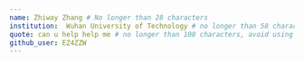 ```yaml
---
name: Zhiway Zhang # No longer than 28 characters
institution:  Wuhan University of Technology # no longer than 58 characters
quote: can u help help me # no longer than 100 characters, avoid using quotes(") to guarantee the format remains the same.
github_user: EZ4ZZW
---
```

